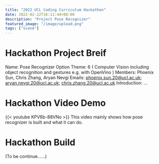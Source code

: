 ```yaml
---
title: "2022 UCL Coding Curriculum Hackathon"
date: 2022-02-22T16:11:44+08:00
description: "Project Pose Recognizer"
featured_image: "/image/upload.png"
tags: ["scene"]
---
```

# Hackathon Project Breif

Name: Pose Recognizer
Option Theme: 6 ( Computer Vision including object recognition and gestures e.g. with OpenVino )
Members: Phoenix Sun, Chris Zhang, Aryan Nevgi
Emails: phoenix.sun.20@ucl.ac.uk; aryan.nevgi.20@ucl.ac.uk; chris.zhang.20@ucl.ac.uk
Introduction: ...
<!--more-->
# Hackathon Video Demo
{{< youtube KPV6b-88VNo >}}
This video mainly shows how pose recognizer is built and what it can do.

# Hackathon Build
(To be continue......)
